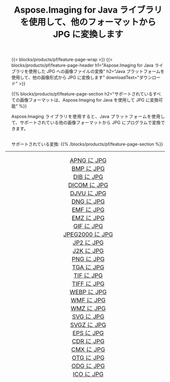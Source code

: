 ﻿---
title: Aspose.Imaging for Java ライブラリを使用して、他のフォーマットから JPG に変換します 
weight: 3920
url: /ja/java/conversion/to/jpg/ 
lang: ja
langdirlevel: 2
locales: zh-hans,ja,it,ru,de,es,fr,nl,id,lt,pl,pt,vi,tr,ko,zh-hant,ar,hi,th,sv,cs,uk,he
description: Aspose.Imaging を使用すると、Java を使用して他のフォーマットから JPG に変換できます。
---

{{< blocks/products/pf/feature-page-wrap >}}
{{< blocks/products/pf/feature-page-header h1="Aspose.Imaging for Java ライブラリを使用した JPG への画像ファイルの変換" h2="Java プラットフォームを使用して、他の画像形式から JPG に変換します" downloadText="ダウンロード" >}}


{{% blocks/products/pf/feature-page-section  h2="サポートされているすべての画像フォーマットは、Aspose.Imaging for Java を使用して JPG に変換可能" %}}
<p align=justify>Aspose.Imaging ライブラリを使用すると、Java プラットフォームを使用して、サポートされている他の画像フォーマットから JPG にプログラムで変換できます。</p>
<br/>
サポートされている変換:
{{% /blocks/products/pf/feature-page-section %}}
<div class="container-fluid productfamilypage bg-gray">
    <div class="convertypes bg-gray agp-content section">
        <div class="container">
		<hr style="margin-left:-20px;"/>
		<div class="row other-converters" style="gap: 10px;font-size: 19px;text-align:center;">
		    <div class='col-md-2 other-converter remove-lp remove-rp'><a href="/imaging/ja/java/conversion/apng-to-jpg/" style="padding:15px;">APNG に JPG</a></div>
<div class='col-md-2 other-converter remove-lp remove-rp'><a href="/imaging/ja/java/conversion/bmp-to-jpg/" style="padding:15px;">BMP に JPG</a></div>
<div class='col-md-2 other-converter remove-lp remove-rp'><a href="/imaging/ja/java/conversion/dib-to-jpg/" style="padding:15px;">DIB に JPG</a></div>
<div class='col-md-2 other-converter remove-lp remove-rp'><a href="/imaging/ja/java/conversion/dicom-to-jpg/" style="padding:15px;">DICOM に JPG</a></div>
<div class='col-md-2 other-converter remove-lp remove-rp'><a href="/imaging/ja/java/conversion/djvu-to-jpg/" style="padding:15px;">DJVU に JPG</a></div>
<div class='col-md-2 other-converter remove-lp remove-rp'><a href="/imaging/ja/java/conversion/dng-to-jpg/" style="padding:15px;">DNG に JPG</a></div>
<div class='col-md-2 other-converter remove-lp remove-rp'><a href="/imaging/ja/java/conversion/emf-to-jpg/" style="padding:15px;">EMF に JPG</a></div>
<div class='col-md-2 other-converter remove-lp remove-rp'><a href="/imaging/ja/java/conversion/emz-to-jpg/" style="padding:15px;">EMZ に JPG</a></div>
<div class='col-md-2 other-converter remove-lp remove-rp'><a href="/imaging/ja/java/conversion/gif-to-jpg/" style="padding:15px;">GIF に JPG</a></div>
<div class='col-md-2 other-converter remove-lp remove-rp'><a href="/imaging/ja/java/conversion/jpeg2000-to-jpg/" style="padding:15px;">JPEG2000 に JPG</a></div>
<div class='col-md-2 other-converter remove-lp remove-rp'><a href="/imaging/ja/java/conversion/jp2-to-jpg/" style="padding:15px;">JP2 に JPG</a></div>
<div class='col-md-2 other-converter remove-lp remove-rp'><a href="/imaging/ja/java/conversion/j2k-to-jpg/" style="padding:15px;">J2K に JPG</a></div>
<div class='col-md-2 other-converter remove-lp remove-rp'><a href="/imaging/ja/java/conversion/png-to-jpg/" style="padding:15px;">PNG に JPG</a></div>
<div class='col-md-2 other-converter remove-lp remove-rp'><a href="/imaging/ja/java/conversion/tga-to-jpg/" style="padding:15px;">TGA に JPG</a></div>
<div class='col-md-2 other-converter remove-lp remove-rp'><a href="/imaging/ja/java/conversion/tif-to-jpg/" style="padding:15px;">TIF に JPG</a></div>
<div class='col-md-2 other-converter remove-lp remove-rp'><a href="/imaging/ja/java/conversion/tiff-to-jpg/" style="padding:15px;">TIFF に JPG</a></div>
<div class='col-md-2 other-converter remove-lp remove-rp'><a href="/imaging/ja/java/conversion/webp-to-jpg/" style="padding:15px;">WEBP に JPG</a></div>
<div class='col-md-2 other-converter remove-lp remove-rp'><a href="/imaging/ja/java/conversion/wmf-to-jpg/" style="padding:15px;">WMF に JPG</a></div>
<div class='col-md-2 other-converter remove-lp remove-rp'><a href="/imaging/ja/java/conversion/wmz-to-jpg/" style="padding:15px;">WMZ に JPG</a></div>
<div class='col-md-2 other-converter remove-lp remove-rp'><a href="/imaging/ja/java/conversion/svg-to-jpg/" style="padding:15px;">SVG に JPG</a></div>
<div class='col-md-2 other-converter remove-lp remove-rp'><a href="/imaging/ja/java/conversion/svgz-to-jpg/" style="padding:15px;">SVGZ に JPG</a></div>
<div class='col-md-2 other-converter remove-lp remove-rp'><a href="/imaging/ja/java/conversion/eps-to-jpg/" style="padding:15px;">EPS に JPG</a></div>
<div class='col-md-2 other-converter remove-lp remove-rp'><a href="/imaging/ja/java/conversion/cdr-to-jpg/" style="padding:15px;">CDR に JPG</a></div>
<div class='col-md-2 other-converter remove-lp remove-rp'><a href="/imaging/ja/java/conversion/cmx-to-jpg/" style="padding:15px;">CMX に JPG</a></div>
<div class='col-md-2 other-converter remove-lp remove-rp'><a href="/imaging/ja/java/conversion/otg-to-jpg/" style="padding:15px;">OTG に JPG</a></div>
<div class='col-md-2 other-converter remove-lp remove-rp'><a href="/imaging/ja/java/conversion/odg-to-jpg/" style="padding:15px;">ODG に JPG</a></div>
<div class='col-md-2 other-converter remove-lp remove-rp'><a href="/imaging/ja/java/conversion/ico-to-jpg/" style="padding:15px;">ICO に JPG</a></div>
                </div>
        </div>
    </div>
</div>
<br/>

